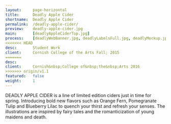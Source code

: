 ```yaml
---
layout:     page-horizontal
title:      Deadly Apple Cider
shortname:  Deadly Apple Cider
permalink:  /deadly-apple-cider/
preview:    deadly-apple-cider.jpg
main:       [deadlyAppleCiderTop.jpg]
process:    [deadlyWebBanner.jpg, deadlyLabelsFull.jpg, deadlyMockup.jpg]
<<<<<<< HEAD
desc:       Student Work
client:     Cornish College of the Arts Fall; 2015
=======
desc:       
client:     Cornish&nbsp;College of&nbsp;the&nbsp;Arts 2016
>>>>>>> origin/v1.1
featured:   false
weight:     1
---
```


DEADLY APPLE CIDER is a line of limited edition ciders just in time for spring. Introducing bold new flavors such as Orange Fern, Pomegranate Tulip and Blueberry Lilac to quench your thirst and refresh your senses. The illustrations are inspired by fairy tales and the romanticization of young maidens and death.
